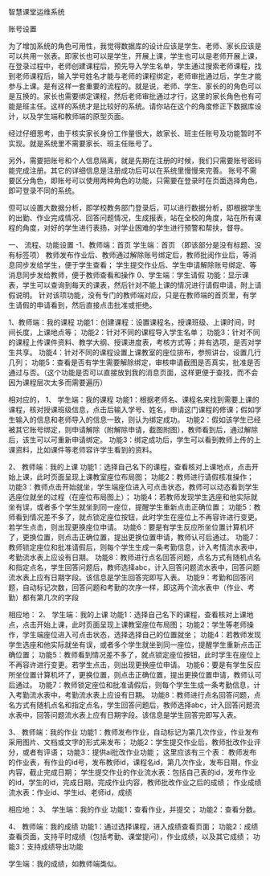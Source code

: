 

智慧课堂运维系统

账号设置

为了增加系统的角色可用性，我觉得数据库的设计应该是学生、老师、家长应该是可以共用一张表。即家长也可以是学生，开展上课，学生也可以是老师开展上课，在登录过程中，老师创建课程后，预先导入学生名单，学生通过搜索老师课程，找到老师课程后，输入学号姓名才能与老师的课程绑定，老师审批通过后，学生才能参与上课。是有这样一套重要的流程的。就是说，老师、学生、家长的的角色可以是互换的。家长也需要绑定课程，然后老师审批通过才行，这里的家长角色也有可能是班主任。这样的系统才是比较好的系统。请你站在这个的角度修正下数据库设计，以及学生端和教师端的原型页面。

经过仔细思考，由于核实家长身份工作量很大，故家长、班主任账号及功能暂时不实现。就是系统里不需要家长、班主任账号了。

另外，需要把账号和个人信息隔离，就是先期在注册的时候，我们只需要账号密码能完成注册。其它的详细信息是注册成功后可以在系统里慢慢来完善。
账号不需要区分角色，即账号可以使用两种角色的功能，只需要在登录时在页面选择角色，即可登录不同的系统。

但可以设置大数据分析，即学校教务部门登录后，可以进行数据分析，即根据学生的出勤、作业完成情况、回答问题情况，生成报表，站在全校的角度，站在所有课程的角度，对好的学生进行表扬，对学业困难的学生进行预警和帮扶，督导。

一、	流程、功能设置
-1、教师端：首页  学生端：首页 （即该部分是没有标题、没有标签项）
教师发布作业后、教师通过解除账号绑定后，教师批阅作业后，等消息同步发给学生，便于学生查看；
学生提交作业后、学生申请解除账号绑定、等消息同步发给教师，便于教师查看和操作
0、学生端：学生请假
功能：显示课表，学生可以查询到每天的课表，然后针对不能上课的情况进行请假申请，附上请假说明。
针对该项功能，没有专门的教师端对应，只是在教师端的首页里，有学生请假的申请看到，然后直接点击批准或拒绝。

1、教师端：我的课程
功能1：创建课程：设置课程名，授课班级、上课时间，时间长度，上课地点等；
功能2：针对不同的课程导入学生名单；
功能3：针对不同的课程上传课件资料、教学大纲、授课进度表，考核方式等；并有选项，是否对学生共享。
功能4：针对不同的课程设置上课教室的座位排布，参照讲台，设置几行几列；
功能5：查看是否有学生需要解除绑定，审核申请截图是否真实，批准是否通过与否。（这个功能是否可以直接放到我的消息页面，这样更便于查找，而不会因为课程层次太多而需要遍历）

相对应的，
1、	学生端：我的课程
功能1：根据老师名、课程名来找到需要上课的课程，核对授课班级信息，点击后输入学号、姓名，申请这门课程的修课；假如学生输入的信息和老师导入的信息一致，则认为绑定成功。
功能2：假如该学生已经被其它账号绑定，则申请解除（附解除申请，截图附图），教师看到后，通过解除后，该生可以可重新申请绑定。
功能3：绑定成功后，学生可以看到教师上传的上课资料，比如课件等老师容许学生看到的资料。

2、	教师端：我的上课
功能1：选择自己名下的课程，查看核对上课地点，点击开始上课，此时页面呈现上课教室座位布局图；
功能2：教师进行请假核准操作；
功能3：教师点击开始就坐，学生端座位进入可点击状态，教师可以动态看到学生选座位就坐的过程（在座位布局图上）；
功能4：若教师发现学生选座和他实际就坐有误，或者多个学生就坐到同一座位，提醒学生重新点击正确位置；
功能5：教师看到情况差不多了，就点锁定座位按钮，此时学生在座位上不再容许进行变更。若学生点击，则出现更换座位申请。
功能6：要是有学生反应所坐位置计算机坏了，更换位置，则点击正确位置，提出更换位置申请，教师认可后通过。
功能7：教师锁定座位和批准请假后，则每个学生生成一条考勤信息，计入考情流水表中，考勤流水表上应设有日期。
功能8：教师进行点名回答问题，点名方式有随机点名和指定点名，学生回答问题后，教师选择abc，计入回答问题流水表中，回答问题流水表上应有日期字段。该信息是学生回答完即写入表。
功能9：考勤和回答问题，自动标记次数，回答问题和考勤的次序一样，即这两个流水表中（作业、考勤）都有第几次的字段

相应地：
2、	学生端：我的上课
功能1：选择自己名下的课程，查看核对上课地点，点击开始上课，此时页面呈现上课教室座位布局图；
功能2：学生等老师操作，学生端座位进入可点击状态，选择选择自己的位置就坐；
功能4：若教师发现学生选座和他实际就坐有误，或者多个学生就坐到同一座位，提醒学生重新点击正确位置；
功能5：教师看到情况差不多了，就点锁定座位按钮，此时学生在座位上不再容许进行变更。若学生点击，则出现更换座位申请。
功能6：要是有学生反应所坐位置计算机坏了，更换位置，则点击正确位置，提出更换位置申请，教师认可后通过。
功能7：教师锁定座位和批准请假后，则每个学生生成一条考勤信息，计入考勤流水表中，考勤流水表上应设有日期。
功能8：教师进行点名回答问题，点名方式有随机点名和指定点名，学生回答问题后，教师选择abc，计入回答问题流水表中，回答问题流水表上应有日期字段。该信息是学生回答完即写入表。


3、	教师端：我的作业
功能1：教师发布作业，自动标记为第几次作业，作业发布采用图片、文档或文字的形式来发布；
功能2：学生提交作业后，教师批改作业评分，或者有评语；
功能3：提供ai批改作业功能；
这里应该有三个表：
教师发布的作业表，有作业的id号，发布教师id，课程名id，第几次作业，发布日期，作业内容，截止完成日期；
学生提交作业的作业流水表：包括自己表的id，发布作业的id，学生的id，完成日期，完成作业内容，教师批改作业之后的成绩；
作业成绩流水表：作业id、学生id、老师id，成绩


相应地：
3、	学生端：我的作业
功能1：查看作业，并提交；
功能2：查看分数。

4、	教师端：我的成绩
功能1：通过选择课程，进入成绩查看页面；
功能2：成绩查看页面，支持平时成绩（包括考勤、课堂提问），作业成绩，以及其它成绩；
功能3：支持成绩导出功能

学生端：我的成绩，如教师端类似。

